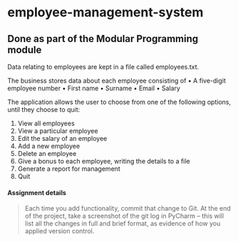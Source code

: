 # employee-management-system
## Done as part of the Modular Programming module

Data relating to employees are kept in a file called employees.txt.

The business stores data about each employee consisting of
• A five-digit employee number
• First name
• Surname
• Email
• Salary

The application allows the user to choose from one of the following options, until they choose to quit:
1. View all employees
2. View a particular employee
3. Edit the salary of an employee
4. Add a new employee
5. Delete an employee
6. Give a bonus to each employee, writing the details to a file
7. Generate a report for management
8. Quit

#### Assignment details

>Each time you add functionality, commit that change to Git. 
>At the end of the project, take a screenshot of the git log in PyCharm – 
>this will list all the changes in full and brief format, as evidence of how you applied version control.
